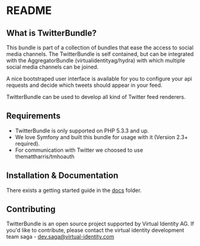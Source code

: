 README
======

What is TwitterBundle?
----------------------

This bundle is part of a collection of bundles that ease the access to social
media channels. The TwitterBundle is self contained, but can be integrated
with the AggregatorBundle (virtualidentityag/hydra) with which multiple social
media channels can be joined.

A nice bootstraped user interface is available for you to configure your api
requests and decide which tweets should appear in your feed.

TwitterBundle can be used to develop all kind of Twitter feed renderers.

Requirements
------------

* TwitterBundle is only supported on PHP 5.3.3 and up.
* We love Symfony and built this bundle for usage with it (Version 2.3+ required).
* For communication with Twitter we choosed to use themattharris/tmhoauth

Installation & Documentation
----------------------------

There exists a getting started guide in the [docs][1] folder.

Contributing
------------

TwitterBundle is an open source project supported by Virtual Identity AG.
If you'd like to contribute, please contact the virtual identity development
team saga - [dev.saga@virtual-identity.com][2]

[1]: https://github.com/virtualidentityag/hydra-twitter/tree/master/docs
[2]: mailto:dev.saga@virtual-identity.com
